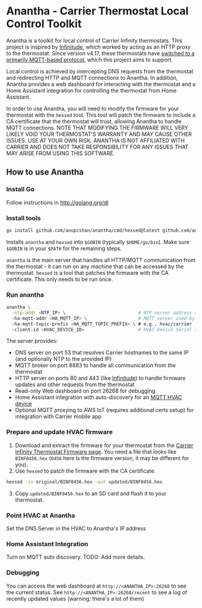# Anantha - Carrier Thermostat Local Control Toolkit

Anantha is a toolkit for local control of Carrier Infinity thermostats. This project is inspired by [Infinitude](https://github.com/nebulous/infinitude), which worked by acting as an HTTP proxy to the thermostat. Since version v4.17, these thermostats have [switched to a primarily MQTT-based protocol](https://github.com/nebulous/infinitude/issues/148), which this project aims to support.

Local control is achieved by intercepting DNS requests from the thermostat and redirecting HTTP and MQTT connections to Anantha. In addition, Anantha provides a web dashboard for interacting with the thermostat and a Home Assistant integration for controlling the thermostat from Home Assistant.

In order to use Anantha, you will need to modify the firmware for your thermostat with the `hexsed` tool. This tool will patch the firmware to include a CA certificate that the thermostat will trust, allowing Anantha to handle MQTT connections. NOTE THAT MODIFYING THE FIRMWARE WILL VERY LIKELY VOID YOUR THERMOSTAT'S WARRANTY AND MAY CAUSE OTHER ISSUES. USE AT YOUR OWN RISK. ANANTHA IS NOT AFFILIATED WITH CARRIER AND DOES NOT TAKE RESPONSIBILITY FOR ANY ISSUES THAT MAY ARISE FROM USING THIS SOFTWARE.

## How to use Anantha

### Install Go
Follow instructions in http://golang.org/dl

### Install tools

```bash
go install github.com/anupcshan/anantha/cmd/hexsed@latest github.com/anupcshan/anantha/cmd/anantha@latest
```

Installs `anantha` and `hexsed` into `$GOBIN` (typically `$HOME/go/bin`). Make sure `$GOBIN` is in your `$PATH` for the remaining steps.

`anantha` is the main server that handles all HTTP/MQTT communication from the thermostat - it can run on any machine that can be accessed by the thermostat.
`hexsed` is a tool that patches the firmware with the CA certificate. This only needs to be run once.

### Run anantha

```bash
anantha \
  -ntp-addr <NTP_IP> \                           # NTP server address accessible by the thermostat (e.g., 192.168.86.1)
  -ha-mqtt-addr <HA_MQTT_IP> \                   # MQTT server used by Home Assistant accessible from Anantha (e.g., 192.168.1.100)
  -ha-mqtt-topic-prefix <HA_MQTT_TOPIC_PREFIX> \ # e.g., hvac/carrier
  -client-id <HVAC_DEVICE_ID>                    # HVAC Device Serial ID (e.g., 4123X123456)
```

The server provides:
- DNS server on port 53 that resolves Carrier hostnames to the same IP (and optionally NTP to the provided IP)
- MQTT broker on port 8883 to handle all communication from the thermostat
- HTTP server on ports 80 and 443 (like [Infinitude](https://github.com/nebulous/infinitude)) to handle firmware updates and other requests from the thermostat
- Read-only Web dashboard on port 26268 for debugging
- Home Assistant integration with auto-discovery for an [MQTT HVAC device](https://www.home-assistant.io/integrations/climate.mqtt/)
- Optional MQTT proxying to AWS IoT (requires additional certs setup) for integration with Carrier mobile app

### Prepare and update HVAC firmware
1. Download and extract the firmware for your thermostat from the [Carrier Infinity Thermostat Firmware page](https://www.myinfinitytouch.carrier.com/Infinity/Downloads). You need a file that looks like `BINF0456.hex` (`0456` here is the firmware version, it may be different for you).
2. Use `hexsed` to patch the firmware with the CA certificate.
```bash
hexsed -in original/BINF0456.hex -out updated/BINF0456.hex
```
3. Copy `updated/BINF0456.hex` to an SD card and flash it to your thermostat.

### Point HVAC at Anantha
Set the DNS Server in the HVAC to Anantha's IP address

### Home Assistant Integration
Turn on MQTT auto discovery.
TODO: Add more details.

### Debugging
You can access the web dashboard at `http://<ANANTHA_IP>:26268` to see the current status. See `http://<ANANTHA_IP>:26268/recent` to see a log of recently updated values (warning: there's a lot of them)